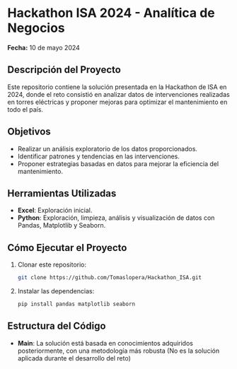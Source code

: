 # Hackathon ISA 2024 - Analítica de Negocios

**Fecha:** 10 de mayo 2024

## Descripción del Proyecto
Este repositorio contiene la solución presentada en la Hackathon de ISA en 2024, donde el reto consistió en analizar datos de intervenciones realizadas en torres eléctricas y proponer mejoras para optimizar el mantenimiento en todo el país.

## Objetivos
- Realizar un análisis exploratorio de los datos proporcionados.
- Identificar patrones y tendencias en las intervenciones.
- Proponer estrategias basadas en datos para mejorar la eficiencia del mantenimiento.

## Herramientas Utilizadas
- **Excel**: Exploración inicial.
- **Python**: Exploración, limpieza, análisis y visualización de datos con Pandas, Matplotlib y Seaborn.

## Cómo Ejecutar el Proyecto
1. Clonar este repositorio:
   ```bash
   git clone https://github.com/Tomaslopera/Hackathon_ISA.git
   ```
2. Instalar las dependencias:
   ```bash
   pip install pandas matplotlib seaborn
   ```
## Estructura del Código
- **Main**: La solución está basada en conocimientos adquiridos posteriormente, con una metodología más robusta (No es la solución aplicada durante el desarrollo del reto)
